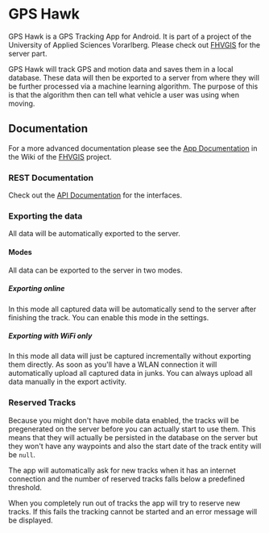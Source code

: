 # GPS Hawk

GPS Hawk is a GPS Tracking App for Android. It is part of a project of the University of Applied Sciences Vorarlberg. 
Please check out [FHVGIS][1] for the server part.

GPS Hawk will track GPS and motion data and saves them in a local database. These data will then be exported to a server from where they will be further processed via a machine learning algorithm. The purpose of this is that the algorithm then can tell what vehicle a user was using when moving.

## Documentation
For a more advanced documentation please see the [App Documentation][2] in the Wiki of the [FHVGIS][1] project.

### REST Documentation
Check out the [API Documentation][3] for the interfaces.

### Exporting the data
All data will be automatically exported to the server.

#### Modes
All data can be exported to the server in two modes.

##### Exporting online
In this mode all captured data will be automatically send to the server after finishing the track.
You can enable this mode in the settings.

##### Exporting with WiFi only
In this mode all data will just be captured incrementally without exporting them directly. As soon as you'll have a WLAN connection it will automatically upload all captured data in junks.
You can always upload all data manually in the export activity.

### Reserved Tracks
Because you might don't have mobile data enabled, the tracks will be pregenerated on the server before you can actually start to use them. This means that they will actually be persisted in the database on the server but they won't have any waypoints and also the start date of the track entity will be `null`.

The app will automatically ask for new tracks when it has an internet connection and the number of reserved tracks falls below a predefined threshold.

When you completely run out of tracks the app will try to reserve new tracks. If this fails the tracking cannot be started and an error message will be displayed.

[1]: https://github.com/Lucasvo1/FHVGIS
[2]: https://github.com/Lucasvo1/FHVGIS/wiki/App
[3]: https://github.com/Lucasvo1/FHVGIS/wiki/App---API
